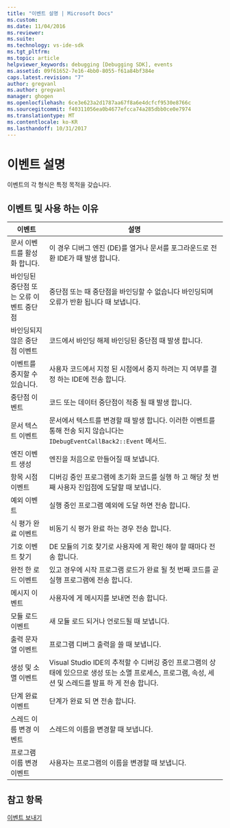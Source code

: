 ```yaml
---
title: "이벤트 설명 | Microsoft Docs"
ms.custom: 
ms.date: 11/04/2016
ms.reviewer: 
ms.suite: 
ms.technology: vs-ide-sdk
ms.tgt_pltfrm: 
ms.topic: article
helpviewer_keywords: debugging [Debugging SDK], events
ms.assetid: 09f61652-7e16-4bb0-8055-f61a84bf384e
caps.latest.revision: "7"
author: gregvanl
ms.author: gregvanl
manager: ghogen
ms.openlocfilehash: 6ce3e623a2d1787aa67f8a6e4dcfcf9530e8766c
ms.sourcegitcommit: f40311056ea0b4677efcca74a285dbb0ce0e7974
ms.translationtype: MT
ms.contentlocale: ko-KR
ms.lasthandoff: 10/31/2017
---
```

# <a name="event-descriptions"></a>이벤트 설명
이벤트의 각 형식은 특정 목적을 갖습니다.  
  
## <a name="events-and-the-reasons-for-their-use"></a>이벤트 및 사용 하는 이유  
  
|이벤트|설명|  
|-----------|-----------------|  
|문서 이벤트를 활성화 합니다.|이 경우 디버그 엔진 (DE)를 열거나 문서를 포그라운드로 전환 IDE가 때 발생 합니다.|  
|바인딩된 중단점 또는 오류 이벤트 중단점|중단점 또는 때 중단점을 바인딩할 수 없습니다 바인딩되며 오류가 반환 됩니다 때 보냅니다.|  
|바인딩되지 않은 중단점 이벤트|코드에서 바인딩 해제 바인딩된 중단점 때 발생 합니다.|  
|이벤트를 중지할 수 있습니다.|사용자 코드에서 지정 된 시점에서 중지 하려는 지 여부를 결정 하는 IDE에 전송 합니다.|  
|중단점 이벤트|코드 또는 데이터 중단점이 적중 될 때 발생 합니다.|  
|문서 텍스트 이벤트|문서에서 텍스트를 변경할 때 발생 합니다. 이러한 이벤트를 통해 전송 되지 않습니다는 `IDebugEventCallBack2::Event` 메서드.|  
|엔진 이벤트 생성|엔진을 처음으로 만들어질 때 보냅니다.|  
|항목 시점 이벤트|디버깅 중인 프로그램에 초기화 코드를 실행 하 고 해당 첫 번째 사용자 진입점에 도달할 때 보냅니다.|  
|예외 이벤트|실행 중인 프로그램 예외에 도달 하면 전송 합니다.|  
|식 평가 완료 이벤트|비동기 식 평가 완료 하는 경우 전송 합니다.|  
|기호 이벤트 찾기|DE 모듈의 기호 찾기로 사용자에 게 확인 해야 할 때마다 전송 합니다.|  
|완전 한 로드 이벤트|있고 경우에 시작 프로그램 로드가 완료 될 첫 번째 코드를 곧 실행 프로그램에 전송 합니다.|  
|메시지 이벤트|사용자에 게 메시지를 보내면 전송 합니다.|  
|모듈 로드 이벤트|새 모듈 로드 되거나 언로드될 때 보냅니다.|  
|출력 문자열 이벤트|프로그램 디버그 출력을 쓸 때 보냅니다.|  
|생성 및 소멸 이벤트|Visual Studio IDE의 추적할 수 디버깅 중인 프로그램의 상태에 있으므로 생성 또는 소멸 프로세스, 프로그램, 속성, 세션 및 스레드를 발표 하 게 전송 합니다.|  
|단계 완료 이벤트|단계가 완료 되 면 전송 합니다.|  
|스레드 이름 변경 이벤트|스레드의 이름을 변경할 때 보냅니다.|  
|프로그램 이름 변경 이벤트|사용자는 프로그램의 이름을 변경할 때 보냅니다.|  
  
## <a name="see-also"></a>참고 항목  
 [이벤트 보내기](../../extensibility/debugger/sending-events.md)
